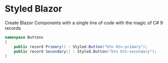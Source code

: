 # Styled Blazor

Create Blazor Components with a single line of code with the magic of C# 9 records

``` csharp
namespace Buttons
{
    public record Primary() : Styled.Button("btn btn-primary");
    public record Secondary() : Styled.Button("btn btn-secondary");
}
```
